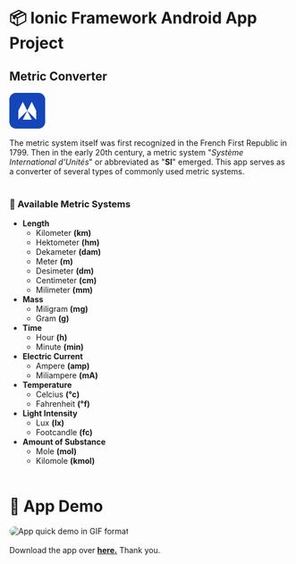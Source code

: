 # 📦 Ionic Framework Android App Project

## Metric Converter

![alt text][logo]

[logo]: https://raw.githubusercontent.com/rezkywm/metric_converter-rezkywm-IONIC/main/resources/mc_icon.png "Personal Metric Converter Logo"

The metric system itself was first recognized in the French First Republic in 1799. Then in the early 20th century, a metric system "_Système International d'Unités_" or abbreviated as "**SI**" emerged. This app serves as a converter of several types of commonly used metric systems.
<br/>
<br/>

### 📃 Available Metric Systems

- **Length**
  - Kilometer **(km)**
  - Hektometer **(hm)**
  - Dekameter **(dam)**
  - Meter **(m)**
  - Desimeter **(dm)**
  - Centimeter **(cm)**
  - Milimeter **(mm)**
- **Mass**
  - Miligram **(mg)**
  - Gram **(g)**
- **Time**
  - Hour **(h)**
  - Minute **(min)**
- **Electric Current**
  - Ampere **(amp)**
  - Miliampere **(mA)**
- **Temperature**
  - Celcius **(°c)**
  - Fahrenheit **(°f)**
- **Light Intensity**
  - Lux **(lx)**
  - Footcandle **(fc)**
- **Amount of Substance**
  - Mole **(mol)**
  - Kilomole **(kmol)**
    <br/>
    <br/>

# 📱 App Demo

<img src="https://github.com/rezkywm/metric_converter-rezkywm-IONIC/blob/main/resources/app_in_action.gif" width="360" height="auto" alt="App quick demo in GIF format" style="border-radius:32px"/><br/><br/>
Download the app over **[here.](https://github.com/rezkywm/metric_converter-rezkywm-IONIC/releases/download/metric_converter_v1.0_final/metric_converter_v1.0_final.apk)** Thank you.
